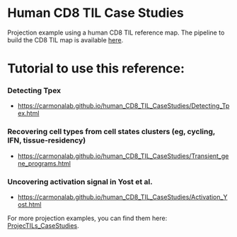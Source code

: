 # Human CD8 TIL Case Studies
Projection example using a human CD8 TIL reference map. The pipeline to build the CD8 TIL map is available [here](https://github.com/carmonalab/CD8_human_TIL_atlas_construction).

# Tutorial to use this reference:

### Detecting Tpex
- https://carmonalab.github.io/human_CD8_TIL_CaseStudies/Detecting_Tpex.html

### Recovering cell types from cell states clusters (eg, cycling, IFN, tissue-residency)
- https://carmonalab.github.io/human_CD8_TIL_CaseStudies/Transient_gene_programs.html

### Uncovering activation signal in Yost et al. 
- https://carmonalab.github.io/human_CD8_TIL_CaseStudies/Activation_Yost.html

For more projection examples, you can find them here: [ProjecTILs_CaseStudies](https://github.com/carmonalab/ProjecTILs_CaseStudies).


